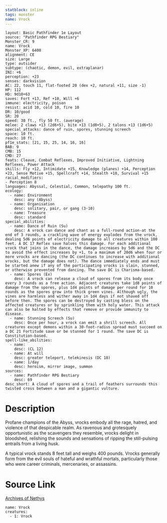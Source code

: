 ```yaml
---
statblock: inline
tags: monster
name: Vrock
---
```

```statblock
layout: Basic Pathfinder 1e Layout
source: "Pathfinder RPG Bestiary"
Monster_CR: 9
name: Vrock
Monster_XP: 6400
alignment: CE
size: Large
type: outsider
subtype: (chaotic, demon, evil, extraplanar)
INI: +6
perception: +23
senses: darkvision
AC: 22, touch 11, flat-footed 20 (dex +2, natural +11, size -1)
HP: 112
HD: 9d10+63
saves: Fort +13, Ref +10, Will +6
immune: electricity, poison
resist: acid 10, cold 10, fire 10
DR: 10/good
SR: 20
speed: 30 ft., fly 50 ft. (average)
melee: 2 claws +13 (2d6+5), bite +13 (1d8+5), 2 talons +13 (1d6+5)
special_attacks: dance of ruin, spores, stunning screech
space: 10 ft.
reach: 10 ft.
pf1e_stats: [21, 15, 25, 14, 16, 16]
BAB: 9
CMB: 15
CMD: 27
feats: Cleave, Combat Reflexes, Improved Initiative, Lightning Reflexes, Power Attack
skills: Fly +12, Intimidate +15, Knowledge (planes) +14, Perception +23, Sense Motive +15, Spellcraft +14, Stealth +10, Survival +15
racial_modifiers:
- Perception 8
languages: Abyssal, Celestial, Common, telepathy 100 ft.
ecology:
  - name: Environment
    desc: any (Abyss)
  - name: Organisation
    desc: solitary, pair, or gang (3-10)
  - name: Treasure
    desc: standard
special_abilities:
  - name: Dance of Ruin (Su)
    desc: A vrock can dance and chant as a full-round action-at the end of 3 rounds, a crackling wave of energy explodes from the vrock, dealing 5d6 points of electricity damage to all creatures within 100 feet. A DC 17 Reflex save halves this damage. For each additional vrock that joins in the dance, the damage increases by 5d6 and the DC to avoid the effect increases by +1, to a maximum of 20d6 when four or more vrocks are dancing (the DC continues to increase with additional vrocks, but the damage does not). The dance immediately ends and must be started anew if any of the participating vrocks is slain, stunned, or otherwise prevented from dancing. The save DC is Charisma-based.
  - name: Spores (Ex)
    desc: A vrock can release a cloud of spores from its body once every 3 rounds as a free action. Adjacent creatures take 1d8 points of damage from the spores, plus 1d4 points of damage per round for 10 rounds as the spores grow into thick green vines. Although ugly, the vines are harmless and wither away in 1d4 days if not shaved off before then. The spores can be destroyed by casting bless on the affected creatures or by sprinkling them with holy water. This attack can also be halted by effects that remove or provide immunity to disease.
  - name: Stunning Screech (Su)
    desc: Once per hour, a vrock can emit a shrill screech. All creatures except demons within a 30-foot-radius spread must succeed on a DC 21 Fortitude save or be stunned for 1 round. The save DC is Constitution-based.
spell-like_abilities:
  - name:
    desc: (CL 12)
  - name: At will
    desc: greater teleport, telekinesis (DC 18)
  - name: 1/day
    desc: heroism, mirror image, summon
sources:
  - name: Pathfinder RPG Bestiary
    desc: 69
desc_short: A cloud of spores and a trail of feathers surrounds this twisted cross between a man and a gigantic vulture.
```
# Description
Profane champions of the Abyss, vrocks embody all the rage, hatred, and violence of that despicable realm. As ravenous and grotesquely opportunistic as the scavengers they resemble, vrocks delight in bloodshed, relishing the sounds and sensations of ripping the still-pulsing entrails from a living husk.

A typical vrock stands 8 feet tall and weighs 400 pounds. Vrocks generally form from the evil souls of hateful and wrathful mortals, particularly those who were career criminals, mercenaries, or assassins.
# Source Link
[Archives of Nethys](https://aonprd.com/MonsterDisplay.aspx?ItemName=Vrock)
```encounter-table
name: Vrock
creatures:
  - 1: Vrock
```
